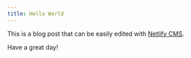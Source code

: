 ```yaml
---
title: Hello World
---
```


This is a blog post that can be easily edited with [Netlify CMS](https://netlifycms.org). 

Have a great day!